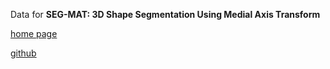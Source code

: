 Data for
**SEG-MAT: 3D Shape Segmentation Using Medial Axis Transform**

[home page](https://enigma-li.github.io/projects/segmat/SEG-MAT.html)

[github](https://github.com/clinplayer/SEG-MAT)